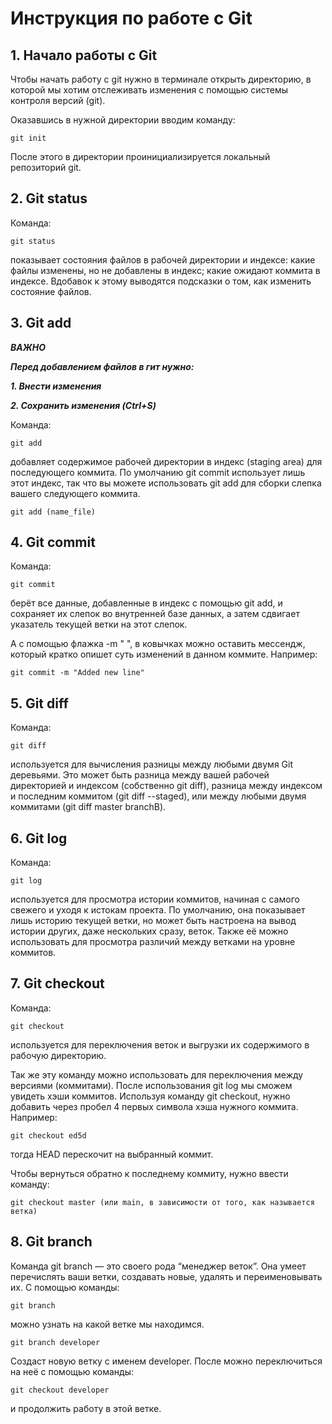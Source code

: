 # Инструкция по работе с Git

## 1. Начало работы с Git
Чтобы начать работу с git нужно в терминале открыть директорию, в которой мы хотим отслеживать изменения с помощью системы контроля версий (git).

Оказавшись в нужной директории вводим команду:
    
    git init

После этого в директории проинициализируется локальный репозиторий git.

## 2. Git status

Команда:
    
    git status 

показывает состояния файлов в рабочей директории и индексе: какие файлы изменены, но не добавлены в индекс; какие ожидают коммита в индексе. Вдобавок к этому выводятся подсказки о том, как изменить состояние файлов.

## 3. Git add

_**ВАЖНО**_

_**Перед добавлением файлов в гит нужно:**_

_**1. Внести изменения**_

_**2. Сохранить изменения (Ctrl+S)**_


Команда:
    
    git add 

добавляет содержимое рабочей директории в индекс (staging area) для последующего коммита. По умолчанию git commit использует лишь этот индекс, так что вы можете использовать git add для сборки слепка вашего следующего коммита.

    git add (name_file)

## 4. Git commit

Команда:
    
    git commit 

берёт все данные, добавленные в индекс с помощью git add, и сохраняет их слепок во внутренней базе данных, а затем сдвигает указатель текущей ветки на этот слепок.

А с помощью флажка -m " ", в ковычках можно оставить мессендж, который кратко опишет суть изменений в данном коммите. Например: 
    
    git commit -m "Added new line"

## 5. Git diff

Команда:
    
    git diff 

используется для вычисления разницы между любыми двумя Git деревьями. Это может быть разница между вашей рабочей директорией и индексом (собственно git diff), разница между индексом и последним коммитом (git diff --staged), или между любыми двумя коммитами (git diff master branchB).

## 6. Git log

Команда:
    
    git log 

используется для просмотра истории коммитов, начиная с самого свежего и уходя к истокам проекта. По умолчанию, она показывает лишь историю текущей ветки, но может быть настроена на вывод истории других, даже нескольких сразу, веток. Также её можно использовать для просмотра различий между ветками на уровне коммитов.

## 7. Git checkout

Команда:
    
    git checkout 

используется для переключения веток и выгрузки их содержимого в рабочую директорию.

Так же эту команду можно использовать для переключения между версиями (коммитами). После использования git log мы сможем увидеть хэши коммитов. Используя команду git checkout, нужно добавить через пробел 4 первых символа хэша нужного коммита. Например:
    
    git checkout ed5d

тогда HEAD перескочит на выбранный коммит.

Чтобы вернуться обратно к последнему коммиту, нужно ввести команду:
    
    git checkout master (или main, в зависимости от того, как называется ветка)

## 8. Git branch

Команда git branch — это своего рода “менеджер веток”. Она умеет перечислять ваши ветки, создавать новые, удалять и переименовывать их.
С помощью команды:
    
    git branch
 
можно узнать на какой ветке мы находимся.

    git branch developer

Создаст новую ветку с именем developer.
После можно переключиться на неё с помощью команды:
    
    git checkout developer

и продолжить работу в этой ветке.


